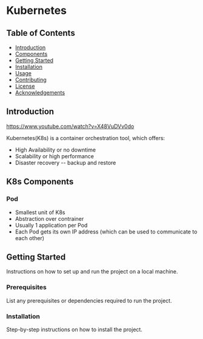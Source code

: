 # Kubernetes

## Table of Contents
- [Introduction](#introduction)
- [Components](#k8s-components)
- [Getting Started](#getting-started)
- [Installation](#installation)
- [Usage](#usage)
- [Contributing](#contributing)
- [License](#license)
- [Acknowledgements](#acknowledgements)

## Introduction

https://www.youtube.com/watch?v=X48VuDVv0do

Kubernetes(K8s) is a container orchestration tool, which offers:
- High Availability or no downtime
- Scalability or high performance
- Disaster recovery -- backup and restore

## K8s Components
### Pod
- Smallest unit of K8s
- Abstraction over contrainer
- Usually 1 application per Pod
- Each Pod gets its own IP address (which can be used to communicate to each other)

## Getting Started
Instructions on how to set up and run the project on a local machine.

### Prerequisites
List any prerequisites or dependencies required to run the project.

### Installation
Step-by-step instructions on how to install the project.

